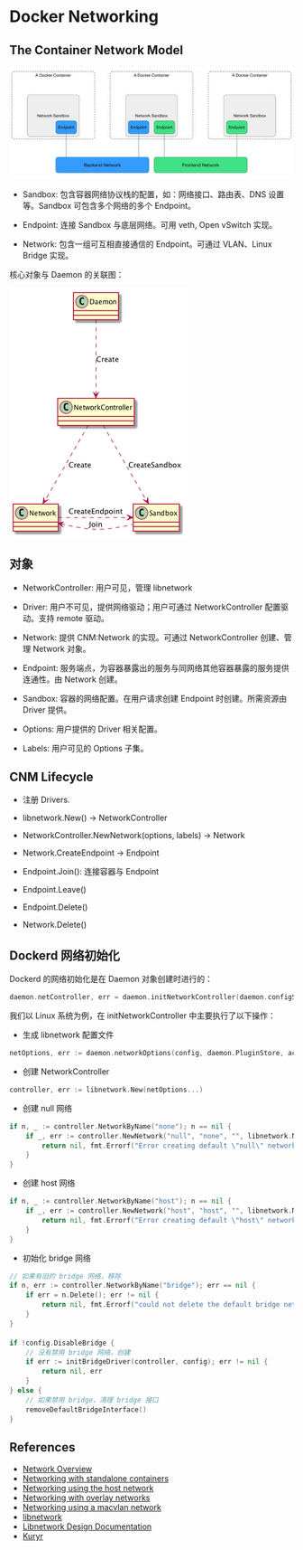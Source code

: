 # Docker Networking

## The Container Network Model

![CNM](./images/cnm-model.jpg)

- Sandbox: 包含容器网络协议栈的配置，如：网络接口、路由表、DNS 设置等。Sandbox 可包含多个网络的多个 Endpoint。

- Endpoint: 连接 Sandbox 与底层网络。可用 veth, Open vSwitch 实现。

- Network: 包含一组可互相直接通信的 Endpoint。可通过 VLAN、Linux Bridge 实现。

核心对象与 Daemon 的关联图：

![Relation](./images/relation.png)

## 对象

- NetworkController: 用户可见，管理 libnetwork

- Driver: 用户不可见，提供网络驱动；用户可通过 NetworkController 配置驱动。支持 remote 驱动。

- Network: 提供 CNM:Network 的实现。可通过 NetworkController 创建、管理 Network 对象。

- Endpoint: 服务端点，为容器暴露出的服务与同网络其他容器暴露的服务提供连通性。由 Network 创建。

- Sandbox: 容器的网络配置。在用户请求创建 Endpoint 时创建。所需资源由 Driver 提供。

- Options: 用户提供的 Driver 相关配置。

- Labels: 用户可见的 Options 子集。

## CNM Lifecycle

- 注册 Drivers.

- libnetwork.New() -> NetworkController

- NetworkController.NewNetwork(options, labels) -> Network

- Network.CreateEndpoint -> Endpoint

- Endpoint.Join(): 连接容器与 Endpoint

- Endpoint.Leave()

- Endpoint.Delete()

- Network.Delete()

## Dockerd 网络初始化

Dockerd 的网络初始化是在 Daemon 对象创建时进行的：

```go
daemon.netController, err = daemon.initNetworkController(daemon.configStore, activeSandboxes)
```

我们以 Linux 系统为例，在 initNetworkController 中主要执行了以下操作：

- 生成 libnetwork 配置文件

```go
netOptions, err := daemon.networkOptions(config, daemon.PluginStore, activeSandboxes)
```

- 创建 NetworkController

```go
controller, err := libnetwork.New(netOptions...)
```

- 创建 null 网络

```go
if n, _ := controller.NetworkByName("none"); n == nil {
	if _, err := controller.NewNetwork("null", "none", "", libnetwork.NetworkOptionPersist(true)); err != nil {
		return nil, fmt.Errorf("Error creating default \"null\" network: %v", err)
	}
}
```

- 创建 host 网络

```go
if n, _ := controller.NetworkByName("host"); n == nil {
	if _, err := controller.NewNetwork("host", "host", "", libnetwork.NetworkOptionPersist(true)); err != nil {
		return nil, fmt.Errorf("Error creating default \"host\" network: %v", err)
	}
}
```

- 初始化 bridge 网络

```go
// 如果有旧的 bridge 网络，移除
if n, err := controller.NetworkByName("bridge"); err == nil {
	if err = n.Delete(); err != nil {
		return nil, fmt.Errorf("could not delete the default bridge network: %v", err)
	}
}

if !config.DisableBridge {
	// 没有禁用 bridge 网络，创建
	if err := initBridgeDriver(controller, config); err != nil {
		return nil, err
	}
} else {
	// 如果禁用 bridge，清理 bridge 接口
	removeDefaultBridgeInterface()
}
```

## References

- [Network Overview](https://docs.docker.com/network/)
- [Networking with standalone containers](https://docs.docker.com/network/network-tutorial-standalone/)
- [Networking using the host network](https://docs.docker.com/network/network-tutorial-host/)
- [Networking with overlay networks](https://docs.docker.com/network/network-tutorial-overlay/)
- [Networking using a macvlan network](https://docs.docker.com/network/network-tutorial-macvlan/)
- [libnetwork](https://github.com/docker/libnetwork)
- [Libnetwork Design Documentation](https://github.com/docker/libnetwork/blob/master/docs/design.md)
- [Kuryr](https://github.com/openstack/kuryr)